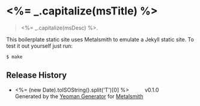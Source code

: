 # <%= _.capitalize(msTitle) %>

> <%= _.capitalize(msDesc) %>.

This boilerplate static site uses Metalsmith to emulate a Jekyll static site. To test it out yourself just run:

    $ make

## Release History
 * <%= (new Date).toISOString().split('T')[0] %>   v0.1.0   Generated by the [Yeoman Generator](https://github.com/hariadi/generator-metalsmith) for [Metalsmith](http://metalsmith.io/)

